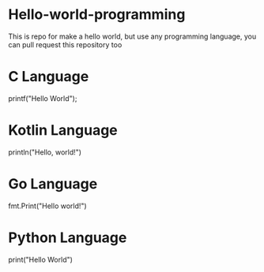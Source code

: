 # Hello-world-programming
This is repo for make a hello world, but use any programming language, you can pull request this repository too

# C Language
printf("Hello World");

# Kotlin Language
println("Hello, world!")

# Go Language
fmt.Print("Hello world!")

# Python Language
print("Hello World")
